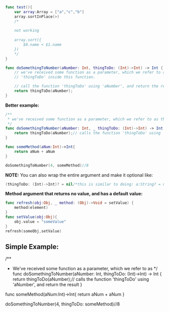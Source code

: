 ```swift
func test(){
    var array:Array = ["a","c","b"]
    array.sortInPlace(>)
    /*
    
    not working
    
    array.sort({
        $0.name < $1.name
    })
    */
}

func doSomethingToNumber(aNumber: Int, thingToDo: (Int)->Int) -> Int {
    // we've received some function as a parameter, which we refer to as
    // 'thingToDo' inside this function.

    // call the function 'thingToDo' using 'aNumber', and return the result
    return thingToDo(aNumber);
}

```

**Better example:**

```swift
/**
 * we've received some function as a parameter, which we refer to as thingToDo
 */
func doSomethingToNumber(aNumber: Int, _ thingToDo: (Int)->Int) -> Int {
    return thingToDo(aNumber);// calls the function 'thingToDo' using 'aNumber', and return the result
}

func someMethod(aNum:Int)->Int{
    return aNum + aNum
}

doSomethingToNumber(4, someMethod)//8
```

**NOTE:** 
You can also wrap the entire argument and make it optional like:

```swift
(thingToDo: (Int)->Int)? = nil/*this is similar to doing: a:String? = nil*/
```

**Method argument that returns no value, and has a default value:**
```swift
func refresh(obj:Obj, _ method: (Obj)->Void = setValue) {
    method(element)
}
func setValue(obj:Obj){
    obj.value = "someValue"
}
refresh(someObj,setValue)
```


## Simple Example: 

/**
 * We've received some function as a parameter, which we refer to as
 */
func doSomethingToNumber(aNumber: Int, thingToDo: (Int)->Int) -> Int {
    return thingToDo(aNumber);// calls the function 'thingToDo' using 'aNumber', and return the result
}

func someMethod(aNum:Int)->Int{
    return aNum + aNum
}

doSomethingToNumber(4, thingToDo: someMethod)//8
